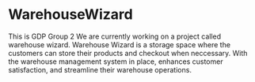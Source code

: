 # WarehouseWizard
This is GDP Group 2 
We are currently working on a project called warehouse wizard.
Warehouse Wizard is a storage space where the customers can store their products and checkout when neccessary.
With the warehouse management system in place, enhances customer satisfaction, and streamline their warehouse operations.
